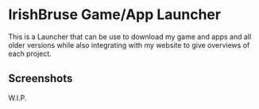 # IrishBruse Game/App Launcher

This is a Launcher that can be use to download my game and apps and all older versions while also integrating with my website to give overviews of each project.

## Screenshots

W.I.P.
